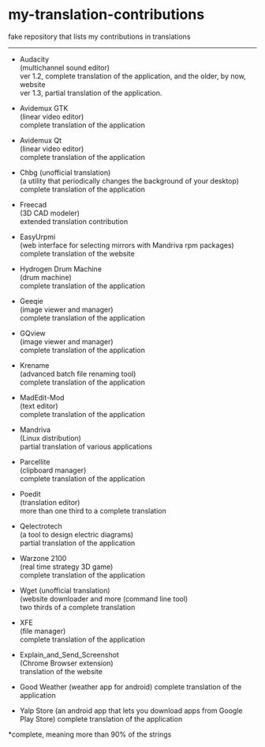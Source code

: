 # my-translation-contributions
fake repository that lists my contributions in translations

---

- Audacity      
      (multichannel sound editor)      
      ver 1.2, complete translation of the application, and the older, by now, website      
      ver 1.3, partial translation of the application.      

- Avidemux GTK      
      (linear video editor)      
      complete translation of the application      

- Avidemux Qt      
      (linear video editor)      
      complete translation of the application      

- Chbg   (unofficial translation)      
      (a utility that periodically changes the background of your desktop)      
      complete translation of the application      

- Freecad      
      (3D CAD modeler)      
      extended translation contribution      

- EasyUrpmi      
      (web interface for selecting mirrors with Mandriva rpm packages)      
      complete translation of the website      

- Hydrogen Drum Machine      
      (drum machine)      
      complete translation of the application      

- Geeqie    
      (image viewer and manager)      
      complete translation of the application      

- GQview      
      (image viewer and manager)      
      complete translation of the application      

- Krename      
      (advanced batch file renaming tool)      
      complete translation of the application      

- MadEdit-Mod      
      (text editor)      
      complete translation of the application      

- Mandriva      
      (Linux distribution)      
      partial translation of various applications      

- Parcellite      
      (clipboard manager)      
      complete translation of the application      

- Poedit      
      (translation editor)      
      more than one third to a complete translation      

- Qelectrotech      
      (a tool to design electric diagrams)      
      partial translation of the application      

- Warzone 2100      
      (real time strategy 3D game)      
      complete translation of the application      

- Wget   (unofficial translation)      
      (website downloader and more (command line tool)      
      two thirds of a complete translation      

- XFE      
      (file manager)      
      complete translation of the application      



- Explain_and_Send_Screenshot      
      (Chrome Browser extension)      
      translation of the website      



- Good Weather
      (weather app for android)
      complete translation of the application

- Yalp Store
      (an android app that lets you download apps from Google Play Store)
      complete translation of the application




*complete, meaning more than 90% of the strings
